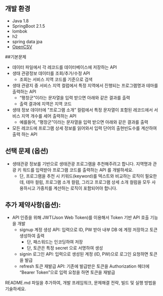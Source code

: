 ## 개발 환경

- Java 1.8
- SpringBoot 2.1.5
- lombok
- h2
- spring data jpa
- [OpenCSV](https://www.baeldung.com/opencsv)


##기본문제

- 데이터 파일에서 각 레코드를 데이터베이스에 저장하는 API
- 생태 관광정보 데이터를 조회/추가/수정 API
    - 조회는 서비스 지역 코드를 기준으로 검색
- 생태 관광지 중 서비스 지역 컬럼에서 특정 지역에서 진행되는 프로그램명과 테마를 출력하는 API
    - “평창군”이라는 문자열을 입력 받으면 아래와 같은 결과를 출력
    - 출력 결과에 지역은 지역 코드
- 생태 정보 데이터에 "프로그램 소개” 컬럼에서 특정 문자열이 포함된 레코드에서 서비스 지역 개수를 세어 출력하는 API
    - 예를들어, “평창군”이라는 문자열을 입력 받으면 아래와 같은 결과를 출력
- 모든 레코드에 프로그램 상세 정보를 읽어와서 입력 단어의 출현빈도수를 계산하여 출력 하는 API

## 선택 문제 (옵션)

- 생태관광 정보를 기반으로 생태관광 프로그램을 추천해주려고 합니다. 지역명과 관광 키 워드를 입력받아 프로그램 코드를 출력하는 API 를 개발하세요.
    - 단, 프로그램을 추천 시 키워드(keyword)를 텍스트와 비교하는 로직이 필요한 데, 테마 컬럼, 프로그램 소개 컬럼, 그리고 프로그램 상세 소개 컬럼을 모두 사 용하시고 가중치를 계산하는 로직이 포함되어야 합니다.


## 추가 제약사항(옵션):

- API 인증을 위해 JWT(Json Web Token)를 이용해서 Token 기반 API 호출 기능을 개발
    - signup 계정 생성 API: 입력으로 ID, PW 받아 내부 DB 에 계정 저장하고 토큰 생성하여 출력
        - 단, 패스워드는 인코딩하여 저장
        - 단, 토큰은 특정 secret 으로 서명하여 생성
    - signin 로그인 API: 입력으로 생성된 계정 (ID, PW)으로 로그인 요청하면 토큰을 발급
    - refresh 토큰 재발급 API: 기존에 발급받은 토큰을 Authorization 헤더에 “Bearer Token”으로 입력 요청을 하면 토큰을 재발급


README.md 파일을 추가하여, 개발 프레임워크, 문제해결 전략, 빌드 및 실행 방법을기술하세요.
